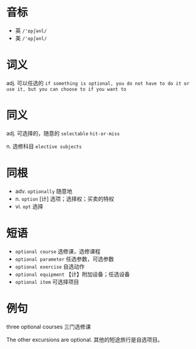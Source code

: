 # 音标

- 英 `/'ɒpʃənl/`
- 美 `/'ɑpʃənl/`

# 词义

adj. 可以任选的
`if something is optional, you do not have to do it or use it, but you can choose to if you want to`

# 同义

adj. 可选择的，随意的
`selectable` `hit-or-miss`

n. 选修科目
`elective subjects`

# 同根

- adv. `optionally` 随意地
- n. `option` [计] 选项；选择权；买卖的特权
- vi. `opt` 选择

# 短语

- `optional course` 选修课，选修课程
- `optional parameter` 任选参数，可选参数
- `optional exercise` 自选动作
- `optional equipment` 【计】附加设备；任选设备
- `optional item` 可选择项目

# 例句

three optional courses
三门选修课

The other excursions are optional.
其他的短途旅行是自选项目。


